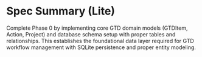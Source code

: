 # Spec Summary (Lite)

Complete Phase 0 by implementing core GTD domain models (GTDItem, Action, Project) and database schema setup with proper tables and relationships. This establishes the foundational data layer required for GTD workflow management with SQLite persistence and proper entity modeling.